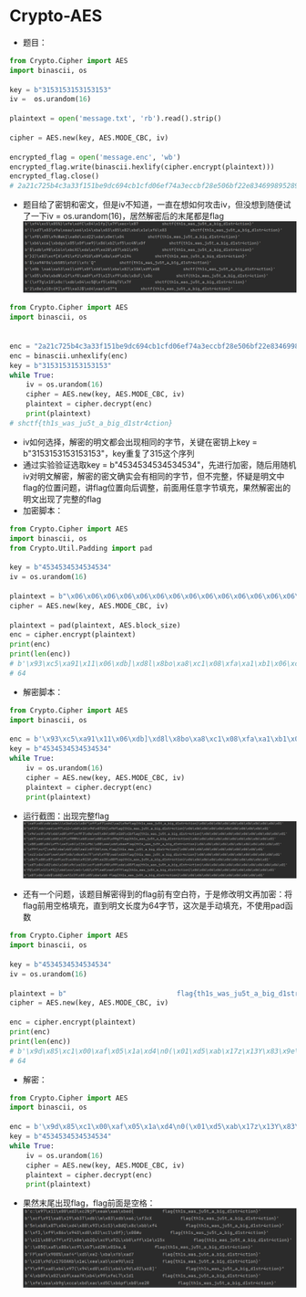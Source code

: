# Crypto-AES
- 题目：
```python
from Crypto.Cipher import AES
import binascii, os

key = b"3153153153153153"
iv =  os.urandom(16)

plaintext = open('message.txt', 'rb').read().strip()

cipher = AES.new(key, AES.MODE_CBC, iv)

encrypted_flag = open('message.enc', 'wb')
encrypted_flag.write(binascii.hexlify(cipher.encrypt(plaintext)))
encrypted_flag.close()
# 2a21c725b4c3a33f151be9dc694cb1cfd06ef74a3eccbf28e506bf22e8346998952895b6b35c8faa68fac52ed796694f62840c51884666321004535834dd16b1
```
- 题目给了密钥和密文，但是iv不知道，一直在想如何攻击iv，但没想到随便试了一下iv =  os.urandom(16)，居然解密后的末尾都是flag
![alt text](image-28.png)
```python
from Crypto.Cipher import AES
import binascii, os


enc = "2a21c725b4c3a33f151be9dc694cb1cfd06ef74a3eccbf28e506bf22e8346998952895b6b35c8faa68fac52ed796694f62840c51884666321004535834dd16b1"
enc = binascii.unhexlify(enc)
key = b"3153153153153153"
while True:
    iv = os.urandom(16)
    cipher = AES.new(key, AES.MODE_CBC, iv)
    plaintext = cipher.decrypt(enc)
    print(plaintext)
# shctf{th1s_was_ju5t_a_big_d1str4ction}
```

- iv如何选择，解密的明文都会出现相同的字节，关键在密钥上key = b"3153153153153153"，key重复了315这个序列
- 通过实验验证选取key = b"4534534534534534"，先进行加密，随后用随机iv对明文解密，解密的密文确实会有相同的字节，但不完整，怀疑是明文中flag的位置问题，讲flag位置向后调整，前面用任意字节填充，果然解密出的明文出现了完整的flag
- 加密脚本：
```python
from Crypto.Cipher import AES
import binascii, os
from Crypto.Util.Padding import pad

key = b"4534534534534534"
iv = os.urandom(16)

plaintext = b"\x06\x06\x06\x06\x06\x06\x06\x06\x06\x06\x06\x06\x06\x06\x06\x06flag{th1s_was_ju5t_a_big_d1str4ction}\x06\x06\x06\x06\x06\x06\x06\x06\x06\x06"
cipher = AES.new(key, AES.MODE_CBC, iv)

plaintext = pad(plaintext, AES.block_size)
enc = cipher.encrypt(plaintext)
print(enc)
print(len(enc))
# b'\x93\xc5\xa91\x11\x06\xdb]\xd8l\x8bo\xa8\xc1\x08\xfa\xa1\xb1\x06\xc7:\xcbGk\xb3\x99e\xa1\xc4\x16E"\x8a\xae\\P\x91*\xda\x1e\xeb\xfdr\xa8\'\x81\x05mIf\x0e\x9b!=+\xf2y\xf6\xa6=0\xed\x1d\xca'
# 64
```

- 解密脚本：
```python
from Crypto.Cipher import AES
import binascii, os

enc = b'\x93\xc5\xa91\x11\x06\xdb]\xd8l\x8bo\xa8\xc1\x08\xfa\xa1\xb1\x06\xc7:\xcbGk\xb3\x99e\xa1\xc4\x16E"\x8a\xae\\P\x91*\xda\x1e\xeb\xfdr\xa8\'\x81\x05mIf\x0e\x9b!=+\xf2y\xf6\xa6=0\xed\x1d\xca'
key = b"4534534534534534"
while True:
    iv = os.urandom(16)
    cipher = AES.new(key, AES.MODE_CBC, iv)
    plaintext = cipher.decrypt(enc)
    print(plaintext)
```
- 运行截图：出现完整flag
![alt text](image-29.png)

- 还有一个问题，该题目解密得到的flag前有空白符，于是修改明文再加密：将flag前用空格填充，直到明文长度为64字节，这次是手动填充，不使用pad函数
```python
from Crypto.Cipher import AES
import binascii, os

key = b"4534534534534534"
iv = os.urandom(16)

plaintext = b"                           flag{th1s_was_ju5t_a_big_d1str4ction}"
cipher = AES.new(key, AES.MODE_CBC, iv)

enc = cipher.encrypt(plaintext)
print(enc)
print(len(enc))
# b'\x9d\x85\xc1\x00\xaf\x05\x1a\xd4\n0(\x01\xd5\xab\x17z\x13Y\x83\x9e\x99\xa6\x83u\n\xd8r\xf5\xbet\x197\x05\x8aY\x04\xb2\xd7k\xa7 \xac\xa9\x18\xceF\xfe\xb3\xdc]Q\x0f\x0c\x82\x12\x10vL\xd5+\x8e\xea\xee\x10'
# 64
```

- 解密：
```python
from Crypto.Cipher import AES
import binascii, os

enc = b'\x9d\x85\xc1\x00\xaf\x05\x1a\xd4\n0(\x01\xd5\xab\x17z\x13Y\x83\x9e\x99\xa6\x83u\n\xd8r\xf5\xbet\x197\x05\x8aY\x04\xb2\xd7k\xa7 \xac\xa9\x18\xceF\xfe\xb3\xdc]Q\x0f\x0c\x82\x12\x10vL\xd5+\x8e\xea\xee\x10'
key = b"4534534534534534"
while True:
    iv = os.urandom(16)
    cipher = AES.new(key, AES.MODE_CBC, iv)
    plaintext = cipher.decrypt(enc)
    print(plaintext)
```
- 果然末尾出现flag，flag前面是空格：
![alt text](image-30.png)